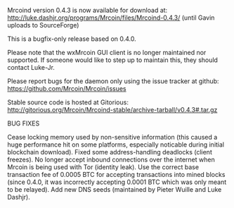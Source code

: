 Mrcoind version 0.4.3 is now available for download at:
http://luke.dashjr.org/programs/Mrcoin/files/Mrcoind-0.4.3/ (until Gavin uploads to SourceForge)

This is a bugfix-only release based on 0.4.0.

Please note that the wxMrcoin GUI client is no longer maintained nor supported. If someone would like to step up to maintain this, they should contact Luke-Jr.

Please report bugs for the daemon only using the issue tracker at github:
https://github.com/Mrcoin/Mrcoin/issues

Stable source code is hosted at Gitorious:
http://gitorious.org/Mrcoin/Mrcoind-stable/archive-tarball/v0.4.3#.tar.gz

BUG FIXES

Cease locking memory used by non-sensitive information (this caused a huge performance hit on some platforms, especially noticable during initial blockchain download).
Fixed some address-handling deadlocks (client freezes).
No longer accept inbound connections over the internet when Mrcoin is being used with Tor (identity leak).
Use the correct base transaction fee of 0.0005 BTC for accepting transactions into mined blocks (since 0.4.0, it was incorrectly accepting 0.0001 BTC which was only meant to be relayed).
Add new DNS seeds (maintained by Pieter Wuille and Luke Dashjr).

